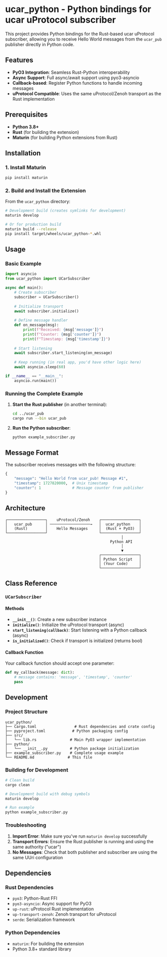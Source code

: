 # ucar_python - Python bindings for ucar uProtocol subscriber

This project provides Python bindings for the Rust-based ucar uProtocol subscriber, allowing you to receive Hello World messages from the `ucar_pub` publisher directly in Python code.

## Features

- **PyO3 Integration**: Seamless Rust-Python interoperability
- **Async Support**: Full async/await support using pyo3-asyncio
- **Callback-based**: Register Python functions to handle incoming messages
- **uProtocol Compatible**: Uses the same uProtocol/Zenoh transport as the Rust implementation

## Prerequisites

- **Python 3.8+**
- **Rust** (for building the extension)
- **Maturin** (for building Python extensions from Rust)

## Installation

### 1. Install Maturin

```bash
pip install maturin
```

### 2. Build and Install the Extension

From the `ucar_python` directory:

```bash
# Development build (creates symlinks for development)
maturin develop

# Or for production build
maturin build --release
pip install target/wheels/ucar_python-*.whl
```

## Usage

### Basic Example

```python
import asyncio
from ucar_python import UCarSubscriber

async def main():
    # Create subscriber
    subscriber = UCarSubscriber()
    
    # Initialize transport
    await subscriber.initialize()
    
    # Define message handler
    def on_message(msg):
        print(f"Received: {msg['message']}")
        print(f"Counter: {msg['counter']}")
        print(f"Timestamp: {msg['timestamp']}")
    
    # Start listening
    await subscriber.start_listening(on_message)
    
    # Keep running (in real app, you'd have other logic here)
    await asyncio.sleep(60)

if __name__ == "__main__":
    asyncio.run(main())
```

### Running the Complete Example

1. **Start the Rust publisher** (in another terminal):
   ```bash
   cd ../ucar_pub
   cargo run --bin ucar_pub
   ```

2. **Run the Python subscriber**:
   ```bash
   python example_subscriber.py
   ```

## Message Format

The subscriber receives messages with the following structure:

```python
{
    "message": "Hello World from ucar_pub! Message #1",
    "timestamp": 1727820000,  # Unix timestamp
    "counter": 1              # Message counter from publisher
}
```

## Architecture

```
┌─────────────────┐    uProtocol/Zenoh    ┌─────────────────┐
│   ucar_pub      │ ──────────────────→   │  ucar_python    │
│   (Rust)        │    Hello Messages     │  (Rust + PyO3)  │
└─────────────────┘                       └─────────────────┘
                                                    │
                                               Python API
                                                    │
                                                    ▼
                                          ┌─────────────────┐
                                          │ Python Script   │
                                          │ (Your Code)     │
                                          └─────────────────┘
```

## Class Reference

### `UCarSubscriber`

#### Methods

- **`__init__()`**: Create a new subscriber instance
- **`initialize()`**: Initialize the uProtocol transport (async)
- **`start_listening(callback)`**: Start listening with a Python callback (async)
- **`is_initialized()`**: Check if transport is initialized (returns bool)

#### Callback Function

Your callback function should accept one parameter:

```python
def my_callback(message: dict):
    # message contains: 'message', 'timestamp', 'counter'
    pass
```

## Development

### Project Structure

```
ucar_python/
├── Cargo.toml                 # Rust dependencies and crate config
├── pyproject.toml            # Python packaging config
├── src/
│   └── lib.rs               # Main PyO3 wrapper implementation
├── python/
│   └── __init__.py          # Python package initialization
├── example_subscriber.py    # Complete usage example
└── README.md               # This file
```

### Building for Development

```bash
# Clean build
cargo clean

# Development build with debug symbols
maturin develop

# Run example
python example_subscriber.py
```

### Troubleshooting

1. **Import Error**: Make sure you've run `maturin develop` successfully
2. **Transport Errors**: Ensure the Rust publisher is running and using the same authority ("ucar")
3. **No Messages**: Check that both publisher and subscriber are using the same UUri configuration

## Dependencies

### Rust Dependencies
- `pyo3`: Python-Rust FFI
- `pyo3-asyncio`: Async support for PyO3
- `up-rust`: uProtocol Rust implementation
- `up-transport-zenoh`: Zenoh transport for uProtocol
- `serde`: Serialization framework

### Python Dependencies
- `maturin`: For building the extension
- Python 3.8+ standard library